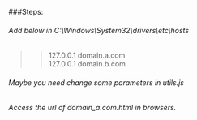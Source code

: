 
###Steps:
###### Add below in C:\Windows\System32\drivers\etc\hosts
>> 127.0.0.1 domain.a.com  
>> 127.0.0.1 domain.b.com  

###### Maybe you need change some parameters in utils.js

###### Access the url of domain_a.com.html in browsers.